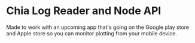 # Chia Log Reader and Node API

Made to work with an upcoming app that's going on the Google play store and Apple store so you can monitor plotting from your mobile device.
